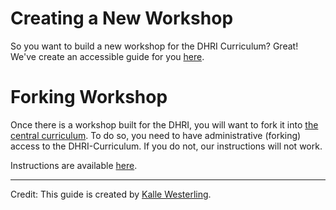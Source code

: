 # Creating a New Workshop

So you want to build a new workshop for the DHRI Curriculum? Great! We've create an accessible guide for you [here](creating-new-workshop.md).

# Forking Workshop

Once there is a workshop built for the DHRI, you will want to fork it into [the central curriculum](https://www.github.com/DHRI-Curriculum). To do so, you need to have administrative (forking) access to the DHRI-Curriculum. If you do not, our instructions will not work.

Instructions are available [here](forking-workshop.md).

----

Credit: This guide is created by [Kalle Westerling](https://www.github.com/kallewesterling).